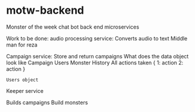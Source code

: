 # motw-backend
Monster of the week chat bot back end microservices


Work to be done:
audio processing service:
    Converts audio to text
    Middle man for reza

Campaign service:
    Store and return campaigns
    What does the data object look like
    Campaign 
       Users
       Monster
       History
         All actions taken
        {
            1: action
            2: action 
        }
        
    Users object

Keeper service

   Builds campaigns
   Build monsters
